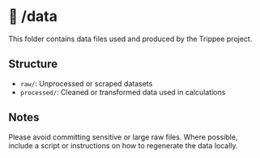 # 📂 /data

This folder contains data files used and produced by the Trippee project.

## Structure
- `raw/`: Unprocessed or scraped datasets
- `processed/`: Cleaned or transformed data used in calculations

## Notes
Please avoid committing sensitive or large raw files. Where possible, include a script or instructions on how to regenerate the data locally.
